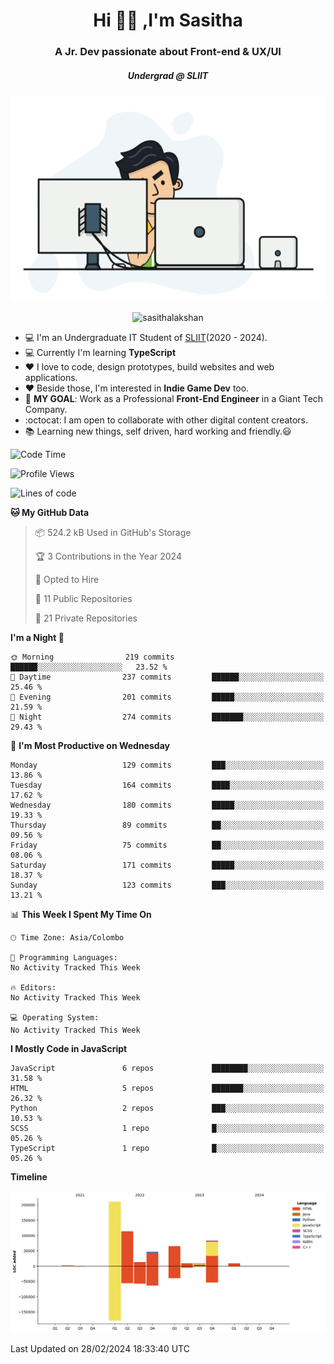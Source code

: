 
<h1 align="center">Hi 🙋‍♂️ ,I'm Sasitha</h1>
<h3 align="center">A Jr. Dev passionate about Front-end & UX/UI</h3>

<i><h5 align="center">Undergrad @ SLIIT</h5></i>

<p align="center">
  <img width="540" height="330" src="https://github.com/SasithaLakshan/SasithaLakshan/blob/main/dev.gif">
</p>
<p align="center"> <img src="https://komarev.com/ghpvc/?username=sasithalakshan&label=Profile%20views&color=0e75b6&style=flat" alt="sasithalakshan" /> </p>

- :computer: I'm an Undergraduate IT Student of [SLIIT](https://www.sliit.lk)(2020 - 2024).
- :computer: Currently I'm learning <b>TypeScript</b>
- :heart: I love to code, design prototypes, build websites and web applications.
- :heart: Beside those, I'm interested in **Indie Game Dev** too.
- :electric_plug: **MY GOAL**: Work as a Professional **Front-End Engineer** in a Giant Tech Company.
- :octocat: I am open to collaborate with other digital content creators.
- :books: Learning new things, self driven, hard working and friendly.:smiley:
  
<!-- <h3 align="left">Tech Stack I'm Using</h3> -->

<!--START_SECTION:waka-->
![Code Time](http://img.shields.io/badge/Code%20Time-588%20hrs%2046%20mins-blue)

![Profile Views](http://img.shields.io/badge/Profile%20Views-0-blue)

![Lines of code](https://img.shields.io/badge/From%20Hello%20World%20I%27ve%20Written-557.1%20thousand%20lines%20of%20code-blue)

**🐱 My GitHub Data** 

> 📦 524.2 kB Used in GitHub's Storage 
 > 
> 🏆 3 Contributions in the Year 2024
 > 
> 💼 Opted to Hire
 > 
> 📜 11 Public Repositories 
 > 
> 🔑 21 Private Repositories 
 > 
**I'm a Night 🦉** 

```text
🌞 Morning                219 commits         ██████░░░░░░░░░░░░░░░░░░░   23.52 % 
🌆 Daytime                237 commits         ██████░░░░░░░░░░░░░░░░░░░   25.46 % 
🌃 Evening                201 commits         █████░░░░░░░░░░░░░░░░░░░░   21.59 % 
🌙 Night                  274 commits         ███████░░░░░░░░░░░░░░░░░░   29.43 % 
```
📅 **I'm Most Productive on Wednesday** 

```text
Monday                   129 commits         ███░░░░░░░░░░░░░░░░░░░░░░   13.86 % 
Tuesday                  164 commits         ████░░░░░░░░░░░░░░░░░░░░░   17.62 % 
Wednesday                180 commits         █████░░░░░░░░░░░░░░░░░░░░   19.33 % 
Thursday                 89 commits          ██░░░░░░░░░░░░░░░░░░░░░░░   09.56 % 
Friday                   75 commits          ██░░░░░░░░░░░░░░░░░░░░░░░   08.06 % 
Saturday                 171 commits         █████░░░░░░░░░░░░░░░░░░░░   18.37 % 
Sunday                   123 commits         ███░░░░░░░░░░░░░░░░░░░░░░   13.21 % 
```


📊 **This Week I Spent My Time On** 

```text
🕑︎ Time Zone: Asia/Colombo

💬 Programming Languages: 
No Activity Tracked This Week

🔥 Editors: 
No Activity Tracked This Week

💻 Operating System: 
No Activity Tracked This Week
```

**I Mostly Code in JavaScript** 

```text
JavaScript               6 repos             ████████░░░░░░░░░░░░░░░░░   31.58 % 
HTML                     5 repos             ███████░░░░░░░░░░░░░░░░░░   26.32 % 
Python                   2 repos             ███░░░░░░░░░░░░░░░░░░░░░░   10.53 % 
SCSS                     1 repo              █░░░░░░░░░░░░░░░░░░░░░░░░   05.26 % 
TypeScript               1 repo              █░░░░░░░░░░░░░░░░░░░░░░░░   05.26 % 
```



**Timeline**

![Lines of Code chart](https://raw.githubusercontent.com/SasithaLakshan/SasithaLakshan/main/assets/bar_graph.png)


 Last Updated on 28/02/2024 18:33:40 UTC
<!--END_SECTION:waka-->

